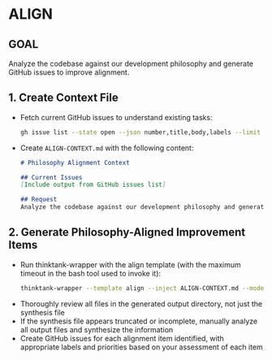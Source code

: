 # ALIGN

## GOAL
Analyze the codebase against our development philosophy and generate GitHub issues to improve alignment.

## 1. Create Context File
- Fetch current GitHub issues to understand existing tasks:
  ```bash
  gh issue list --state open --json number,title,body,labels --limit 100
  ```
- Create `ALIGN-CONTEXT.md` with the following content:
  ```markdown
  # Philosophy Alignment Context

  ## Current Issues
  [Include output from GitHub issues list]

  ## Request
  Analyze the codebase against our development philosophy and generate items to improve alignment.
  ```

## 2. Generate Philosophy-Aligned Improvement Items
- Run thinktank-wrapper with the align template (with the maximum timeout in the bash tool used to invoke it):
  ```bash
  thinktank-wrapper --template align --inject ALIGN-CONTEXT.md --model-set high_context --include-philosophy --include-glance ./
  ```
- Thoroughly review all files in the generated output directory, not just the synthesis file
- If the synthesis file appears truncated or incomplete, manually analyze all output files and synthesize the information
- Create GitHub issues for each alignment item identified, with appropriate labels and priorities based on your assessment of each item
